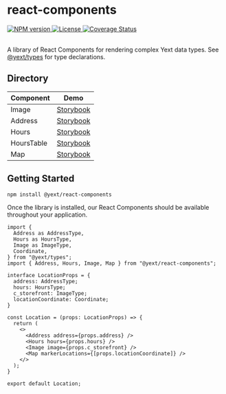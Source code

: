 # react-components

<div>
  <a href="https://npmjs.org/package/@yext/react-components">
    <img src="https://img.shields.io/npm/v/@yext/react-components" alt="NPM version"/>
  </a>
  <a href="./LICENSE">
    <img src="https://img.shields.io/badge/License-BSD%203--Clause-blue.svg" alt="License"/>
  </a>
  <a href='https://coveralls.io/github/yext/react-components?branch=main'>
    <img src='https://coveralls.io/repos/github/yext/react-components/badge.svg?branch=main' alt='Coverage Status' />
  </a>
</div>
<br>

A library of React Components for rendering complex Yext data types. See [@yext/types](https://github.com/yext/types) for type declarations.

## Directory

| Component  | Demo       |
| ---------- | ---------- |
| Image      | [Storybook](https://leniently-relative-caiman.pgsdemo.com/?path=/story/image--primary) |
| Address    | [Storybook](https://leniently-relative-caiman.pgsdemo.com/?path=/story/address--primary) |
| Hours      | [Storybook](https://leniently-relative-caiman.pgsdemo.com/?path=/story/hours--primary) |
| HoursTable | [Storybook](https://leniently-relative-caiman.pgsdemo.com/?path=/story/hourstable--primary) |
| Map        | [Storybook](https://leniently-relative-caiman.pgsdemo.com/?path=/story/mapboxmap--primary) |

## Getting Started

```bash
npm install @yext/react-components
```

Once the library is installed, our React Components should be available throughout your application.

```tsx
import {
  Address as AddressType,
  Hours as HoursType,
  Image as ImageType,
  Coordinate,
} from "@yext/types";
import { Address, Hours, Image, Map } from "@yext/react-components";

interface LocationProps = {
  address: AddressType;
  hours: HoursType;
  c_storefront: ImageType;
  locationCoordinate: Coordinate;
}

const Location = (props: LocationProps) => {
  return (
    <>
      <Address address={props.address} />
      <Hours hours={props.hours} />
      <Image image={props.c_storefront} />
      <Map markerLocations={[props.locationCoordinate]} />
    </>
  );
}

export default Location;
```

